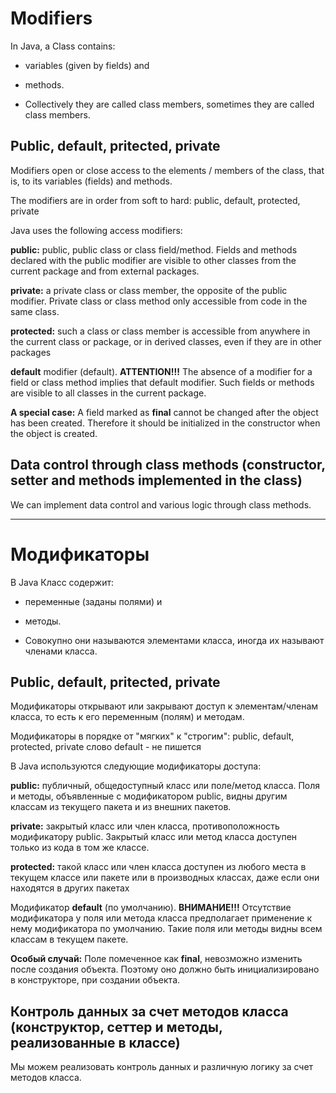 # Modifiers

In Java, a Class contains:
- variables (given by fields) and
- methods.

- Collectively they are called class members, sometimes they are called class members.

## Public, default, pritected, private

Modifiers open or close access to the elements / members of the class, that is, to its variables (fields) and methods.

The modifiers are in order from soft to hard:
public, default, protected, private

Java uses the following access modifiers:

**public:** public, public class or class field/method.
Fields and methods declared with the public modifier are visible to other classes from the current package and from external packages.

**private:** a private class or class member, the opposite of the public modifier. Private class or class method
only accessible from code in the same class.

**protected:** such a class or class member is accessible from anywhere in the current class or package, or
in derived classes, even if they are in other packages

**default** modifier (default).
**ATTENTION!!!** The absence of a modifier for a field or class method implies that
default modifier. Such fields or methods are visible to all classes in the current package.

**A special case:**
A field marked as **final** cannot be changed after the object has been created. Therefore it should
be initialized in the constructor when the object is created.

## Data control through class methods (constructor, setter and methods implemented in the class)

We can implement data control and various logic through class methods.

__________________________________

# Модификаторы

В Java Класс содержит:
- переменные (заданы полями) и 
- методы. 

- Совокупно они называются элементами класса, иногда их называют членами класса.

## Public, default, pritected, private

Модификаторы открывают или закрывают доступ к элементам/членам класса, то есть к его переменным (полям) и методам.

Модификаторы в порядке от "мягких" к "строгим":
public, default, protected, private
слово default - не пишется

В Java используются следующие модификаторы доступа:

**public:** публичный, общедоступный класс или поле/метод класса. 
Поля и методы, объявленные с модификатором public, видны другим классам из текущего пакета и из внешних пакетов.

**private:** закрытый класс или член класса, противоположность модификатору public. Закрытый класс или метод класса 
доступен только из кода в том же классе.

**protected:** такой класс или член класса доступен из любого места в текущем классе или пакете или 
в производных классах, даже если они находятся в других пакетах

Модификатор **default** (по умолчанию). 
**ВНИМАНИЕ!!!** Отсутствие модификатора у поля или метода класса предполагает применение к нему 
модификатора по умолчанию. Такие поля или методы видны всем классам в текущем пакете.

**Особый случай:**
Поле помеченное как **final**, невозможно изменить после создания объекта. Поэтому оно должно
быть инициализировано в конструкторе, при создании объекта.

## Контроль данных за счет методов класса (конструктор, сеттер и методы, реализованные в классе)

Мы можем реализовать контроль данных и различную логику за счет методов класса.
